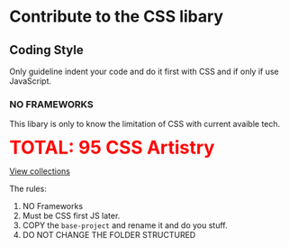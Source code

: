 # Contribute to the CSS libary

## Coding Style

Only guideline indent your code and do it first with CSS and if only if use JavaScript.

### NO FRAMEWORKS

This libary is only to know the limitation of CSS with current avaible tech.

<span style="color:red;font-size:2rem;font-weight:700;">TOTAL: 95 CSS Artistry</span>

[View collections](https://github.com/TanvirAlam/my-css/blob/main/PREVIEWS.md)

The rules:

1. NO Frameworks
2. Must be CSS first JS later.
3. COPY the `base-project` and rename it and do you stuff.
4. DO NOT CHANGE THE FOLDER STRUCTURED
